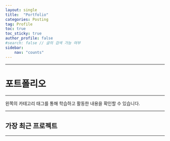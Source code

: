 ```yaml
---
layout: single
title:  "Portfolio"
categories: Posting
tag: Profile
toc: true 
toc_sticky: true 
author_profile: false
#search: false // 글의 검색 가능 여부
sidebar:
    nav: "counts"
---
```


---
# 포트폴리오
---

왼쪽의 카테고리 태그를 통해 학습하고 활동한 내용을 확인할 수 있습니다.

---
## 가장 최근 프로젝트
---

